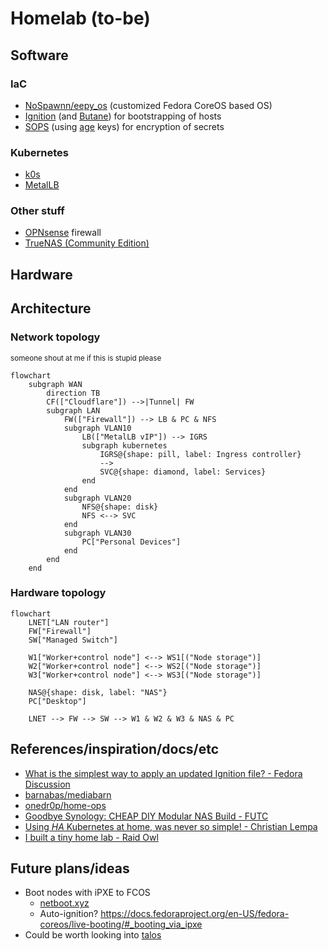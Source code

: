 # Homelab (to-be)

## Software

### IaC

- [NoSpawnn/eepy_os](https://github.com/NoSpawnn/eepy_os) (customized Fedora CoreOS based OS)
- [Ignition](https://docs.fedoraproject.org/en-US/fedora-coreos/producing-ign/) (and [Butane](https://coreos.github.io/butane/)) for bootstrapping of hosts
- [SOPS](https://github.com/getsops/sops) (using [age](https://github.com/FiloSottile/age) keys) for encryption of secrets

### Kubernetes

- [k0s](https://k0sproject.io/)
- [MetalLB](https://metallb.io/)

### Other stuff

- [OPNsense](https://opnsense.org/) firewall
- [TrueNAS (Community Edition)](https://www.truenas.com/download-truenas-community-edition/)

## Hardware

## Architecture

### Network topology

<small>someone shout at me if this is stupid please</small>

```mermaid
flowchart
    subgraph WAN
        direction TB
        CF(["Cloudflare"]) -->|Tunnel| FW
        subgraph LAN
            FW(["Firewall"]) --> LB & PC & NFS
            subgraph VLAN10
                LB(["MetalLB vIP"]) --> IGRS
                subgraph kubernetes
                    IGRS@{shape: pill, label: Ingress controller}
                    -->
                    SVC@{shape: diamond, label: Services}
                end
            end
            subgraph VLAN20
                NFS@{shape: disk}
                NFS <--> SVC
            end
            subgraph VLAN30
                PC["Personal Devices"]
            end
        end
    end
```

### Hardware topology

```mermaid
flowchart
    LNET["LAN router"]
    FW["Firewall"]
    SW["Managed Switch"]

    W1["Worker+control node"] <--> WS1[("Node storage")]
    W2["Worker+control node"] <--> WS2[("Node storage")]
    W3["Worker+control node"] <--> WS3[("Node storage")]

    NAS@{shape: disk, label: "NAS"}
    PC["Desktop"]

    LNET --> FW --> SW --> W1 & W2 & W3 & NAS & PC 
```

## References/inspiration/docs/etc

- [What is the simplest way to apply an updated Ignition file? - Fedora Discussion](https://discussion.fedoraproject.org/t/what-is-the-simplest-way-to-apply-an-updated-ignition-file/112078/5)
- [barnabas/mediabarn](https://gitlab.com/barnix/mediabarn)
- [onedr0p/home-ops](https://github.com/onedr0p/home-ops)
- [Goodbye Synology: CHEAP DIY Modular NAS Build - FUTC](https://www.youtube.com/watch?v=Kzy_J82LQ-A)
- [Using *HA* Kubernetes at home, was never so simple! - Christian Lempa](https://www.youtube.com/watch?v=UdjhFLV1yt8)
- [I built a tiny home lab - Raid Owl](https://www.youtube.com/watch?v=ehIN08MxzMM)

## Future plans/ideas

- Boot nodes with iPXE to FCOS
    - [netboot.xyz](https://netboot.xyz/)
    - Auto-ignition? https://docs.fedoraproject.org/en-US/fedora-coreos/live-booting/#_booting_via_ipxe
- Could be worth looking into [talos](https://github.com/siderolabs/talos)